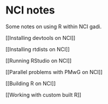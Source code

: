 # NCI notes

Some notes on using R within NCI gadi.

[[Installing devtools on NCI]]

[[Installing rtdists on NCI]]

[[Running RStudio on NCI]]

[[Parallel problems with PMwG on NCI]]

[[Building R on NCI]]

[[Working with custom built R]]